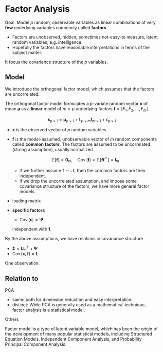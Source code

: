 # Factor Analysis

Goal: Model $p$ random, observable variables as linear combinations of very **few** underlying variables commonly called **factors**.
  - Factors are unobserved, hidden, sometimes not-easy-to measure, latent random variables, e.g. intelligence.
  - Hopefully the factors have reasonable interpretations in terms of the
subject matter.

It focus the covariance structure of the $p$ variables.


## Model

We introduce the orthogonal factor model, which assumes that the factors are uncorrelated.

The orthogonal factor model formulates a $p$-variate random vector $\boldsymbol{x}$ of mean $\boldsymbol{\mu}$ as a **linear** model of $m \le p$ underlying factors $\boldsymbol{f} = [F_1, F_2, \ldots, F_m]$.


$$
\boldsymbol{x}_{p \times 1}=\boldsymbol{\mu}_{p \times 1}+L_{p \times m} \boldsymbol{f}_{m \times 1}+\varepsilon_{p \times 1}
$$


- $\boldsymbol{x}$ is the observed vector of $p$ random variables
- $\boldsymbol{f}$ is the model-assumed, unobservable vector of $m$ random components called **common factors**. The factors are assumed to be uncorrelated (strong assumption), usually normalized

  $$
  \mathbb{E} [\boldsymbol{f} ] = \boldsymbol{0} _m, \quad \operatorname{Cov}\left( \boldsymbol{f}  \right) = \mathbb{E} [\boldsymbol{f} \boldsymbol{f} ^{\top} ]  = \boldsymbol{I} _m
  $$

  - If we further assume $\boldsymbol{f} \sim \mathcal{N}$, then the common factors are then independent.
  - If we drop the uncorrelated assumption, and impose some covariance structure of the factors, we have more general factor models.

- loading matrix
- **specific factors**
  - $\operatorname{Cov}\left( \boldsymbol{\varepsilon} \right) = \boldsymbol{\Psi}$

  independent with $\boldsymbol{f}$.

By the above assumptions, we have relations in covariance structure
- $\boldsymbol{\Sigma} = \boldsymbol{L} \boldsymbol{L} ^{\top} + \boldsymbol{\Psi}$
- $\operatorname{Cov}\left( \boldsymbol{x} , \boldsymbol{f}  \right) = \boldsymbol{L}$

One observation:




## Relation to

PCA

- same: both for dimension reduction and easy interpretation.
- distinct: While PCA is generally used as a mathematical technique, factor analysis is a statistical model.

Others

Factor model is a type of latent variable model, which has been the origin of the development of many popular statistical models, including Structured Equation Models, Independent Component Analysis, and Probability Principal Component Analysis.
